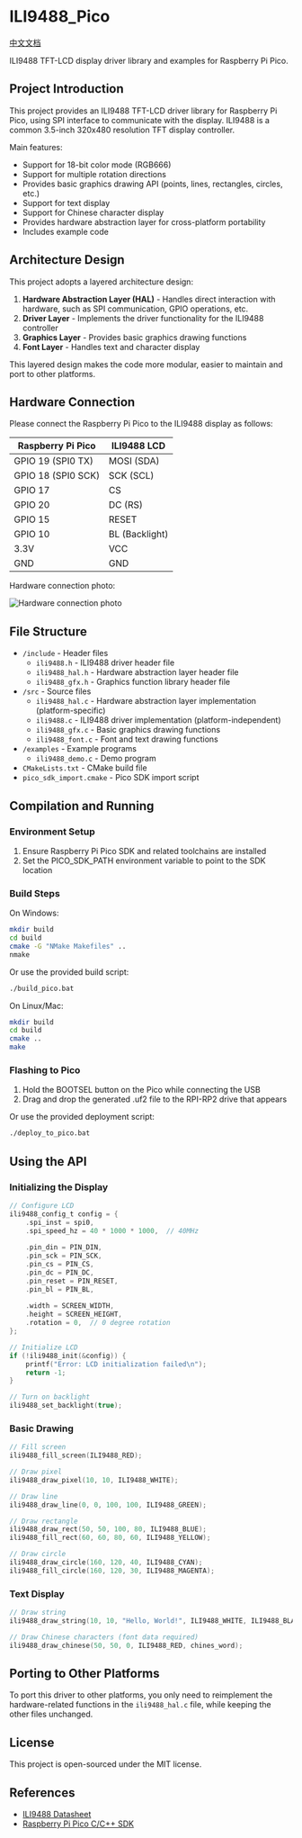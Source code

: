 # ILI9488_Pico

[中文文档](./README_zh.md)

ILI9488 TFT-LCD display driver library and examples for Raspberry Pi Pico.

## Project Introduction

This project provides an ILI9488 TFT-LCD driver library for Raspberry Pi Pico, using SPI interface to communicate with the display. ILI9488 is a common 3.5-inch 320x480 resolution TFT display controller.

Main features:
- Support for 18-bit color mode (RGB666)
- Support for multiple rotation directions
- Provides basic graphics drawing API (points, lines, rectangles, circles, etc.)
- Support for text display
- Support for Chinese character display
- Provides hardware abstraction layer for cross-platform portability
- Includes example code

## Architecture Design

This project adopts a layered architecture design:

1. **Hardware Abstraction Layer (HAL)** - Handles direct interaction with hardware, such as SPI communication, GPIO operations, etc.
2. **Driver Layer** - Implements the driver functionality for the ILI9488 controller
3. **Graphics Layer** - Provides basic graphics drawing functions
4. **Font Layer** - Handles text and character display

This layered design makes the code more modular, easier to maintain and port to other platforms.

## Hardware Connection

Please connect the Raspberry Pi Pico to the ILI9488 display as follows:

| Raspberry Pi Pico | ILI9488 LCD |
|-------------------|-------------|
| GPIO 19 (SPI0 TX) | MOSI (SDA)  |
| GPIO 18 (SPI0 SCK)| SCK (SCL)   |
| GPIO 17           | CS          |
| GPIO 20           | DC (RS)     |
| GPIO 15           | RESET       |
| GPIO 10           | BL (Backlight)|
| 3.3V              | VCC         |
| GND               | GND         |

Hardware connection photo:

![Hardware connection photo](imgs/hardware1-1.jpg)

## File Structure

- `/include` - Header files
  - `ili9488.h` - ILI9488 driver header file
  - `ili9488_hal.h` - Hardware abstraction layer header file
  - `ili9488_gfx.h` - Graphics function library header file
- `/src` - Source files
  - `ili9488_hal.c` - Hardware abstraction layer implementation (platform-specific)
  - `ili9488.c` - ILI9488 driver implementation (platform-independent)
  - `ili9488_gfx.c` - Basic graphics drawing functions
  - `ili9488_font.c` - Font and text drawing functions
- `/examples` - Example programs
  - `ili9488_demo.c` - Demo program
- `CMakeLists.txt` - CMake build file
- `pico_sdk_import.cmake` - Pico SDK import script

## Compilation and Running

### Environment Setup

1. Ensure Raspberry Pi Pico SDK and related toolchains are installed
2. Set the PICO_SDK_PATH environment variable to point to the SDK location

### Build Steps

On Windows:

```bash
mkdir build
cd build
cmake -G "NMake Makefiles" ..
nmake
```

Or use the provided build script:

```bash
./build_pico.bat
```

On Linux/Mac:

```bash
mkdir build
cd build
cmake ..
make
```

### Flashing to Pico

1. Hold the BOOTSEL button on the Pico while connecting the USB
2. Drag and drop the generated .uf2 file to the RPI-RP2 drive that appears

Or use the provided deployment script:

```bash
./deploy_to_pico.bat
```

## Using the API

### Initializing the Display

```c
// Configure LCD
ili9488_config_t config = {
    .spi_inst = spi0,
    .spi_speed_hz = 40 * 1000 * 1000,  // 40MHz
    
    .pin_din = PIN_DIN,
    .pin_sck = PIN_SCK,
    .pin_cs = PIN_CS,
    .pin_dc = PIN_DC,
    .pin_reset = PIN_RESET,
    .pin_bl = PIN_BL,
    
    .width = SCREEN_WIDTH,
    .height = SCREEN_HEIGHT,
    .rotation = 0,  // 0 degree rotation
};

// Initialize LCD
if (!ili9488_init(&config)) {
    printf("Error: LCD initialization failed\n");
    return -1;
}

// Turn on backlight
ili9488_set_backlight(true);
```

### Basic Drawing

```c
// Fill screen
ili9488_fill_screen(ILI9488_RED);

// Draw pixel
ili9488_draw_pixel(10, 10, ILI9488_WHITE);

// Draw line
ili9488_draw_line(0, 0, 100, 100, ILI9488_GREEN);

// Draw rectangle
ili9488_draw_rect(50, 50, 100, 80, ILI9488_BLUE);
ili9488_fill_rect(60, 60, 80, 60, ILI9488_YELLOW);

// Draw circle
ili9488_draw_circle(160, 120, 40, ILI9488_CYAN);
ili9488_fill_circle(160, 120, 30, ILI9488_MAGENTA);
```

### Text Display

```c
// Draw string
ili9488_draw_string(10, 10, "Hello, World!", ILI9488_WHITE, ILI9488_BLACK, 2);

// Draw Chinese characters (font data required)
ili9488_draw_chinese(50, 50, 0, ILI9488_RED, chines_word);
```

## Porting to Other Platforms

To port this driver to other platforms, you only need to reimplement the hardware-related functions in the `ili9488_hal.c` file, while keeping the other files unchanged.

## License

This project is open-sourced under the MIT license.

## References

- [ILI9488 Datasheet](http://www.lcdwiki.com/res/DevBoard/ILI9488%20DataSheet%2020150415.pdf)
- [Raspberry Pi Pico C/C++ SDK](https://datasheets.raspberrypi.org/pico/raspberry-pi-pico-c-sdk.pdf) 